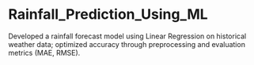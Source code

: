 # Rainfall_Prediction_Using_ML
Developed a rainfall forecast model using Linear Regression on historical weather data; optimized accuracy through preprocessing and evaluation metrics (MAE, RMSE).
